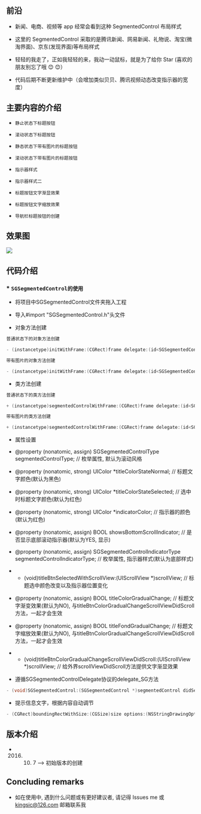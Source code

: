 
## 前沿

* 新闻、电商、视频等 app 经常会看到这种 SegmentedControl 布局样式

* 这里的 SegmentedControl 采取的是腾讯新闻、网易新闻、礼物说、淘宝(微淘界面)、京东(发现界面)等布局样式

* 轻轻的我走了，正如我轻轻的来，我动一动鼠标，就是为了给你 Star (喜欢的朋友别忘了哦 😊 😊）

* 代码后期不断更新维护中（会增加类似贝贝、腾讯视频动态改变指示器的宽度）


## 主要内容的介绍

* `静止状态下标题按钮`<br>

* `滚动状态下标题按钮`<br>

* `静态状态下带有图片的标题按钮`<br>

* `滚动状态下带有图片的标题按钮`<br>

* `指示器样式`<br>

* `指示器样式二`<br>

* `标题按钮文字渐显效果`<br>

* `标题按钮文字缩放效果`<br>

* `导航栏标题按钮的创建`<br>


## 效果图

![](https://github.com/kingsic/SGSegmentedControl/raw/master/Gif/sorgle.gif) 


## 代码介绍

### * `SGSegmentedControl的使用`<br>

  * 将项目中SGSegmentedControl文件夹拖入工程

  * 导入#import "SGSegmentedControl.h"头文件

  * 对象方法创建
```Objective-C
普通状态下的对象方法创建

- (instancetype)initWithFrame:(CGRect)frame delegate:(id<SGSegmentedControlDelegate>)delegate segmentedControlType:(SGSegmentedControlType)segmentedControlType titleArr:(NSArray *)titleArr;
```

```Objective-C
带有图片的对象方法创建

- (instancetype)initWithFrame:(CGRect)frame delegate:(id<SGSegmentedControlDelegate>)delegate segmentedControlType:(SGSegmentedControlType)segmentedControlType nomalImageArr:(NSArray *)nomalImageArr selectedImageArr:(NSArray *)selectedImageArr titleArr:(NSArray *)titleArr;
```

  * 类方法创建
```Objective-C
普通状态下的类方法创建

+ (instancetype)segmentedControlWithFrame:(CGRect)frame delegate:(id<SGSegmentedControlDelegate>)delegate segmentedControlType:(SGSegmentedControlType)segmentedControlType titleArr:(NSArray *)titleArr;
```

```Objective-C
带有图片的类方法创建

+ (instancetype)segmentedControlWithFrame:(CGRect)frame delegate:(id<SGSegmentedControlDelegate>)delegate segmentedControlType:(SGSegmentedControlType)segmentedControlType nomalImageArr:(NSArray *)nomalImageArr selectedImageArr:(NSArray *)selectedImageArr titleArr:(NSArray *)titleArr;
```

  * 属性设置

   * @property (nonatomic, assign) SGSegmentedControlType segmentedControlType; // 枚举属性, 默认为滚动风格
 
   * @property (nonatomic, strong) UIColor *titleColorStateNormal; // 标题文字颜色(默认为黑色)

   * @property (nonatomic, strong) UIColor *titleColorStateSelected; // 选中时标题文字颜色(默认为红色) 

   * @property (nonatomic, strong) UIColor *indicatorColor;  // 指示器的颜色(默认为红色) 

   * @property (nonatomic, assign) BOOL showsBottomScrollIndicator; // 是否显示底部滚动指示器(默认为YES, 显示)

   * @property (nonatomic, assign) SGSegmentedControlIndicatorType segmentedControlIndicatorType;  // 枚举属性, 指示器样式(默认为底部样式)

   * - (void)titleBtnSelectedWithScrollView:(UIScrollView *)scrollView; // 标题选中颜色改变以及指示器位置变化
   
   * @property (nonatomic, assign) BOOL titleColorGradualChange; // 标题文字渐变效果(默认为NO), 与titleBtnColorGradualChangeScrollViewDidScroll方法，一起才会生效
   
   * @property (nonatomic, assign) BOOL titleFondGradualChange; // 标题文字缩放效果(默认为NO), 与titleBtnColorGradualChangeScrollViewDidScroll方法，一起才会生效
   
   * - (void)titleBtnColorGradualChangeScrollViewDidScroll:(UIScrollView *)scrollView; // 给外界scrollViewDidScroll方法提供文字渐显效果
    
   * 遵循SGSegmentedControlDelegate协议的delegate_SG方法
```Objective-C
- (void)SGSegmentedControl:(SGSegmentedControl *)segmentedControl didSelectBtnAtIndex:(NSInteger)index;
```

* 提示信息文字，根据内容自动调节
```Objective-C
- (CGRect)boundingRectWithSize:(CGSize)size options:(NSStringDrawingOptions)options attributes:(nullable NSDictionary *)attributes context:(nullable NSStringDrawingContext *)context;
```


## 版本介绍

* 2016. 10. 7 --> 初始版本的创建


## Concluding remarks

* 如在使用中, 遇到什么问题或有更好建议者, 请记得 Issues me 或 kingsic@126.com 邮箱联系我

